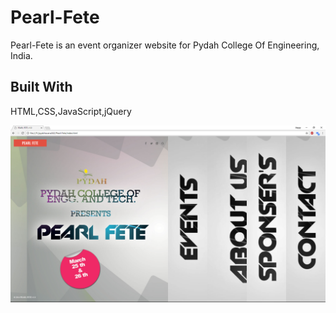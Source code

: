 # Pearl-Fete

Pearl-Fete is an event organizer website for Pydah College Of Engineering, India.

## Built With

HTML,CSS,JavaScript,jQuery

![alt text](https://raw.githubusercontent.com/jayabhavana342/Pearl-Fete/master/Pearl-Fete.png)
